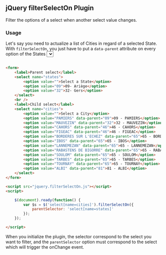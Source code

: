 ## jQuery filterSelectOn Plugin

Filter the options of a select when another select value changes.

### Usage

Let's say you need to actualize a list of Cities in regard of a selected State. With `filterSelectOn`, you just have to put a `data-parent` attribute on every option of the States <select>, and then initialize the plugin on it.

```html

<form>
    <label>Parent select</label>
    <select name="states">
        <option value="">Select a State</option>
        <option value="09">09- Ariège</option>
        <option value="32">32- Gers</option>
    </select>
    <br />
    <label>Child select</label>
    <select name="cities">
        <option value="">Select a City</option>
        <option value="PAMIERS" data-parent="09">09 - PAMIERS</option>
        <option value="MAUVEZIN" data-parent="32">32 - MAUVEZIN</option>
        <option value="CAHORS" data-parent="46">46 - CAHORS</option>
        <option value="FIGEAC" data-parent="46">46 - FIGEAC</option>
        <option value="BORDERES SUR L'ECHEZ" data-parent="65">65 - BORDERES SUR L'ECHEZ</option>
        <option value="IBOS" data-parent="65">65 - IBOS</option>
        <option value="LANNEMEZAN" data-parent="65">65 - LANNEMEZAN</option>
        <option value="RABASTENS DE BIGORRE" data-parent="65">65 - RABASTENS DE BIGORRE</option>
        <option value="SOULOM" data-parent="65">65 - SOULOM</option>
        <option value="TARBES" data-parent="65">65 - TARBES</option>
        <option value="TOURNAY" data-parent="65">65 - TOURNAY</option>
        <option value="ALBI" data-parent="81">81 - ALBI</option>
    </select>
</form>

<script src="jquery.filterSelectOn.js"></script>
<script>

	$(document).ready(function() {
		var $s = $('select[name=cities]').filterSelectOn({
			parentSelector: 'select[name=states]'
		});
	});​

</script>
```

When you initialize the plugin, the selector correspond to the select you want to filter, and the `parentSelector` option must correspond to the select which will trigger the onChange event.
